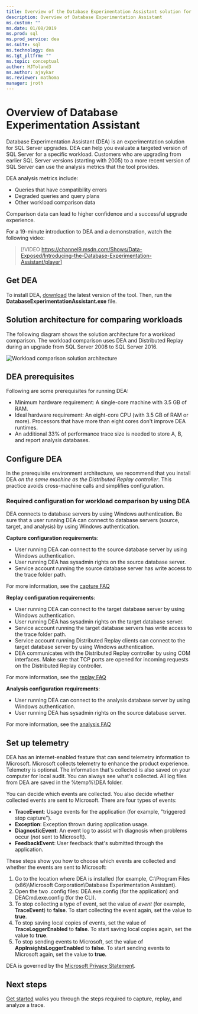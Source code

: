 ```yaml
---
title: Overview of the Database Experimentation Assistant solution for SQL Server upgrades
description: Overview of Database Experimentation Assistant
ms.custom: ""
ms.date: 01/08/2019
ms.prod: sql
ms.prod_service: dea
ms.suite: sql
ms.technology: dea
ms.tgt_pltfrm: ""
ms.topic: conceptual
author: HJToland3
ms.author: ajaykar
ms.reviewer: mathoma
manager: jroth
---
```


# Overview of Database Experimentation Assistant

Database Experimentation Assistant (DEA) is an experimentation solution for SQL Server upgrades. DEA can help you evaluate a targeted version of SQL Server for a specific workload. Customers who are upgrading from earlier SQL Server versions (starting with 2005) to a more recent version of SQL Server can use the analysis metrics that the tool provides. 

DEA analysis metrics include:
- Queries that have compatibility errors
- Degraded queries and query plans
- Other workload comparison data

Comparison data can lead to higher confidence and a successful upgrade experience.

For a 19-minute introduction to DEA and a demonstration, watch the following video:

> [!VIDEO https://channel9.msdn.com/Shows/Data-Exposed/Introducing-the-Database-Experimentation-Assistant/player]

## Get DEA

To install DEA, [download](https://www.microsoft.com/download/details.aspx?id=54090) the latest version of the tool. Then, run the **DatabaseExperimentationAssistant.exe** file.

## Solution architecture for comparing workloads

The following diagram shows the solution architecture for a workload comparison. The workload comparison uses DEA and Distributed Replay during an upgrade from SQL Server 2008 to SQL Server 2016.

![Workload comparison solution architecture](./media/database-experimentation-assistant-overview/dea-overview-compare-solution-architecture.png)

## DEA prerequisites

Following are some prerequisites for running DEA:
- Minimum hardware requirement: A single-core machine with 3.5 GB of RAM.
- Ideal hardware requirement: An eight-core CPU (with 3.5 GB of RAM or more). Processors that have more than eight cores don't improve DEA runtimes.
- An additional 33% of performance trace size is needed to store A, B, and report analysis databases.

## Configure DEA

In the prerequisite environment architecture, we recommend that you install DEA *on the same machine as the Distributed Replay controller*. This practice avoids cross-machine calls and simplifies configuration.

### Required configuration for workload comparison by using DEA

DEA connects to database servers by using Windows authentication. Be sure that a user running DEA can connect to database servers (source, target, and analysis) by using Windows authentication.

**Capture configuration requirements**:

*   User running DEA can connect to the source database server by using Windows authentication.
*   User running DEA has sysadmin rights on the source database server.
*   Service account running the source database server has write access to the trace folder path.

For more information, see the [capture FAQ](database-experimentation-assistant-capture-trace.md#frequently-asked-questions-about-trace-capture)

**Replay configuration requirements**: 

*   User running DEA can connect to the target database server by using Windows authentication.
*   User running DEA has sysadmin rights on the target database server.
*   Service account running the target database servers has write access to the trace folder path.
*   Service account running Distributed Replay clients can connect to the target database server by using Windows authentication.
*   DEA communicates with the Distributed Replay controller by using COM interfaces. Make sure that TCP ports are opened for incoming requests on the Distributed Replay controller.

For more information, see the [replay FAQ](database-experimentation-assistant-replay-trace.md#frequently-asked-questions-about-trace-replay)

**Analysis configuration requirements**: 

*   User running DEA can connect to the analysis database server by using Windows authentication.
*   User running DEA has sysadmin rights on the source database server.

For more information, see the [analysis FAQ](database-experimentation-assistant-create-report.md#frequently-asked-questions-about-analysis-reports)

## Set up telemetry

DEA has an internet-enabled feature that can send telemetry information to Microsoft. Microsoft collects telemetry to enhance the product experience. Telemetry is optional. The information that's collected is also saved on your computer for local audit. You can always see what's collected. All log files from DEA are saved in the %temp%\\DEA folder.

You can decide which events are collected. You also decide whether collected events are sent to Microsoft. There are four types of events:

*   **TraceEvent**: Usage events for the application (for example, "triggered stop capture").
*   **Exception**: Exception thrown during application usage.
*   **DiagnosticEvent**: An event log to assist with diagnosis when problems occur (*not* sent to Microsoft).
*   **FeedbackEvent**: User feedback that's submitted through the application.

These steps show you how to choose which events are collected and whether the events are sent to Microsoft:

1.  Go to the location where DEA is installed (for example, C:\\Program Files (x86)\\Microsoft Corporation\\Database Experimentation Assistant).
2.  Open the two .config files: DEA.exe.config (for the application) and DEACmd.exe.config (for the CLI).
3.  To stop collecting a type of event, set the value of *event* (for example, **TraceEvent**) to **false**. To start collecting the event again, set the value to **true**.
4.  To stop saving local copies of events, set the value of **TraceLoggerEnabled** to **false**. To start saving local copies again, set the value to **true**.
5.  To stop sending events to Microsoft, set the value of **AppInsightsLoggerEnabled** to **false**. To start sending events to Microsoft again, set the value to **true**.

DEA is governed by the [Microsoft Privacy Statement](https://aka.ms/dea-privacy).

## Next steps

[Get started](database-experimentation-assistant-get-started.md) walks you through the steps required to capture, replay, and analyze a trace.
